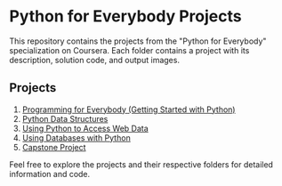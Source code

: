 # Python for Everybody Projects

This repository contains the projects from the "Python for Everybody" specialization on Coursera. Each folder contains a project with its description, solution code, and output images.

## Projects

1. [Programming for Everybody (Getting Started with Python)](project_1_programming_for_everybody/)
2. [Python Data Structures](project_2_python_data_structures/)
3. [Using Python to Access Web Data](project_3_web_data_access/)
4. [Using Databases with Python](project_4_databases/)
5. [Capstone Project](project_5_capstone/)

Feel free to explore the projects and their respective folders for detailed information and code.
